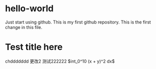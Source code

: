 # hello-world
Just start using github. This is my first github repository.
This is the first change in this file.
<h1>Test title here</h1>
chddddddd
更改2
测试222222
$int_0^10 (x + y)^2 dx$
